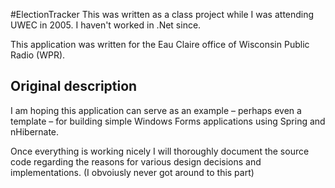 #ElectionTracker
This was written as a class project while I was attending UWEC in 2005. I haven't worked in .Net since.

This application was written for the Eau Claire office of Wisconsin Public Radio (WPR).

## Original description
I am hoping this application can serve as an example – perhaps even a template – for building simple Windows Forms applications using Spring and nHibernate. 

Once everything is working nicely I will thoroughly document the source code regarding the reasons for various design decisions and implementations. (I obvoiusly never got around to this part)
